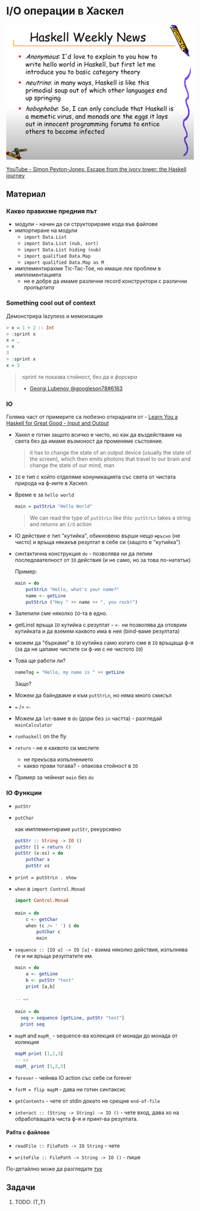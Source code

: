 # I/O операции в Хаскел

![kidnapping your dog](../assets/week-6-haskell-weekly.png)

[YouTube - Simon Peyton-Jones: Escape from the ivory tower: the Haskell journey](https://youtu.be/re96UgMk6GQ?t=1277)

## Материал

### Какво правихме предния път

- модули - начин да си структорираме кода във файлове
- импортиране на модули
  - `import Data.List`
  - `import Data.List (nub, sort)`
  - `import Data.List hiding (nub)`
  - `import qualified Data.Map`
  - `import qualified Data.Map as M`
- имплементирахме Tic-Tac-Toe, но имаше _лек_ проблем в имплементацията
  - не е добре да имаме различни record конструктори с различни _пропъртита_

### Something cool out of context

Демонстрира lazyness и мемоизация

```hs
> x = 1 + 2 :: Int
> :sprint x
x = _
> x
3
> :sprint x
x = 3
```

> :sprint ти показва стойност, без да я _форсира_
>
> - [Georgi Lubenov @googleson78#6163](https://github.com/googleson78)

### IO

Голяма част от примерите са любезно откраднати от - [Learn You a Haskell for Great Good - Input and Output](http://learnyouahaskell.com/input-and-output)

- Хакел е готин защото всичко е чисто, но как да въздействаме на света
  без да имаме възмоност да променяме състояние.

  > it has to change the state of an output device (usually the state of the screen), which then emits photons that travel to our brain and change the state of our mind, man

- `IO` е тип с който отделяме конуникацията със света от чистата природа на ф-иите в Хаскел.

- Време е за `hello world`

  ```hs
  main = putStrLn "Hello World"
  ```

  > We can read the type of `putStrLn` like this: `putStrLn` takes a string and returns an `I/O` action

- IO действие е тип "кутийка", обикновено върши нещо `мръсно` (не чисто) и връща някакъв резултат в себе си (защото е "кутийка")

- синтактична конструкция `do` - позволява ни да лепим последователност от `IO` действия (и не само, но за това по-нататък)

  Пример:

  ```hs
  main = do
      putStrLn "Hello, what's your name?"
      name <- getLine
      putStrLn ("Hey " ++ name ++ ", you rock!")
  ```

- Залепили сме няколко `IO`-та в едно.
- getLinst връща `IO` кутийка с резултат - `<-` ни позволява да отоврим кутийката и да вземем каквото има в нея (bind-ваме резултата)
- можем да "бъркаме" в `IO` кутийка само когато сме в `IO` връщаща ф-я (за да не цапаме чистите си ф-ии с не чистото `IO`)

- Това ще работи ли?

  ```hs
  nameTag = "Hello, my name is " ++ getLine
  ```

  Защо?

- Mожем да байндваме и към `putStrLn`, но няма много смисъл

- `=` /= `<-`

- Можем да `let`-ваме в `do` (дори без `in` частта) - разгледай `mainCalculator`

- `runhaskell` on the fly

- `return` - не е каквото си мислите

  - не прекъсва изпълнението
  - какво прави тогава? - опакова стойност в `IO`

- Пример за чейннат `main` без `do`

### IO Функции

- `putStr`

- `putChar`

  как имплементираме `putStr`, рекурсивно

  ```hs
  putStr :: String -> IO ()
  putStr [] = return ()
  putStr (x:xs) = do
      putChar x
      putStr xs
  ```

- `print = putStrLn . show`

- `when` в `import Control.Monad`

  ```hs
  import Control.Monad

  main = do
      c <- getChar
      when (c /= ' ') $ do
          putChar c
          main
  ```

- `sequence :: [IO a] -> IO [a]` - взима няколко действия, изпълнява ги и ни връща резултатите им.

  ```hs
  main = do
      a <- getLine
      b <- putStr "test"
      print [a,b]

  -- ==

  main = do
    seq = sequence [getLine, putStr "test"]
    print seq
  ```

- `mapM` and `mapM_` - sequence-ва колекция от монади до монада от колекция

  ```hs
  mapM print [1,2,3]
  -- vs
  mapM_ print [1,2,3]
  ```

- `forever` - чейнва IO action със себе си forever

- `forM = flip mapM` - дава ни готин синтаксис

- `getContents` - чете от stdin докато не срещне `end-of-file`

- `interact :: (String -> String) -> IO ()` - чете вход, дава хо на обработващата чиста ф-я и принт-ва резултата.

#### Рабта с файлове

- `readFile :: FilePath -> IO String` - чете

- `writeFile :: FilePath -> String -> IO ()` - пише

По-детайлно може да разгледате [тук](http://learnyouahaskell.com/input-and-output#files-and-streams)

## Задачи

1. TODO: (T_T)
